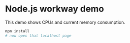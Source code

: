 # Node.js workway demo

This demo shows CPUs and current memory consumption.

```sh
npm install
# now open that localhost page
```
